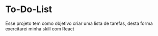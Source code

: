 # To-Do-List
Esse projeto tem como objetivo criar uma lista de tarefas, desta forma exercitarei minha skill com React
